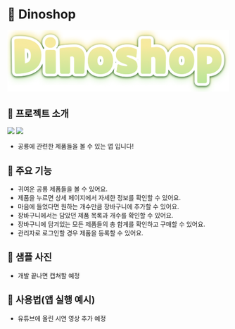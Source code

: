 # 🦖 Dinoshop

<img src='assets/images/application/dinoshop-logo.png'>

## 💬 프로젝트 소개

<img src="https://img.shields.io/badge/Dart-0175C2?
          style=appveyor&logo=Dart&logoColor=white"/>
<img src="https://img.shields.io/badge/Flutter-02569B?
          style=appveyor&logo=Flutter&logoColor=white"/>

- 공룡에 관련한 제품들을 볼 수 있는 앱 입니다!

## 📌 주요 기능

- 귀여운 공룡 제품들을 볼 수 있어요.
- 제품을 누르면 상세 페이지에서 자세한 정보를 확인할 수 있어요.
- 마음에 들었다면 원하는 개수만큼 장바구니에 추가할 수 있어요.
- 장바구니에서는 담았던 제품 목록과 개수를 확인할 수 있어요.
- 장바구니에 담겨있는 모든 제품들의 총 합계를 확인하고 구매할 수 있어요.
- 관리자로 로그인할 경우 제품을 등록할 수 있어요.

## 👀 샘플 사진

- 개발 끝나면 캡쳐할 예정

## 🎥 사용법(앱 실행 예시)

- 유튜브에 올린 시연 영상 추가 예정
